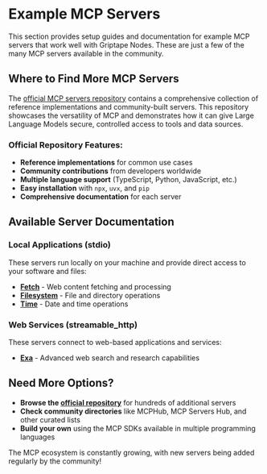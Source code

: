 # Example MCP Servers

This section provides setup guides and documentation for example MCP servers that work well with Griptape Nodes. These are just a few of the many MCP servers available in the community.

## Where to Find More MCP Servers

The [official MCP servers repository](https://github.com/modelcontextprotocol/servers) contains a comprehensive collection of reference implementations and community-built servers. This repository showcases the versatility of MCP and demonstrates how it can give Large Language Models secure, controlled access to tools and data sources.

### Official Repository Features:

- **Reference implementations** for common use cases
- **Community contributions** from developers worldwide
- **Multiple language support** (TypeScript, Python, JavaScript, etc.)
- **Easy installation** with `npx`, `uvx`, and `pip`
- **Comprehensive documentation** for each server

## Available Server Documentation

### Local Applications (stdio)

These servers run locally on your machine and provide direct access to your software and files:

- **[Fetch](./fetch.md)** - Web content fetching and processing
- **[Filesystem](./filesystem.md)** - File and directory operations
- **[Time](./time.md)** - Date and time operations

### Web Services (streamable_http)

These servers connect to web-based applications and services:

- **[Exa](./exa.md)** - Advanced web search and research capabilities

## Need More Options?

- **Browse the [official repository](https://github.com/modelcontextprotocol/servers)** for hundreds of additional servers
- **Check community directories** like MCPHub, MCP Servers Hub, and other curated lists
- **Build your own** using the MCP SDKs available in multiple programming languages

The MCP ecosystem is constantly growing, with new servers being added regularly by the community!

